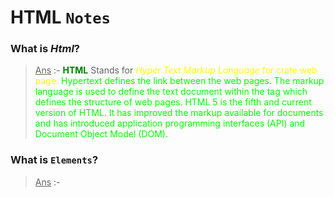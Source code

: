 # HTML `Notes`

### What is _Html_?

> <u>Ans</u> :- <lable style="color:green">**HTML**</lable> Stands for<lable style="color:yellow"> _Hyper Text Markup Language_ for crate web page.</lable> <span style="color: Lime;">Hypertext defines the link between the web pages. The markup language is used to define the text document within the tag which defines the structure of web pages. HTML 5 is the fifth and current version of HTML. It has improved the markup available for documents and has introduced application programming interfaces (API) and Document Object Model (DOM).</span>

### What is `Elements`?

> <u>Ans</u> :-
